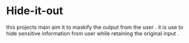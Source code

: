 # Hide-it-out
this projects main aim it to maskify the output from the user . it is use to hide sensitive information from user while retaining the original input . 
